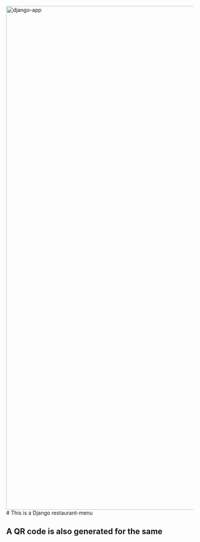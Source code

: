 <img width="1353" alt="django-app" src="https://github.com/jahnavigogia/Django/assets/137412070/2b13345b-684d-40d0-898f-9fffd4fba38d"># This is a Django restaurant-menu
## A QR code is also generated for the same
